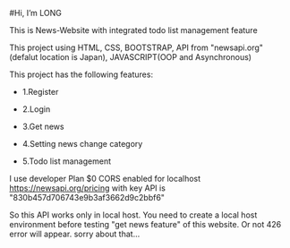 #Hi, I’m LONG

This is News-Website with integrated todo list management feature

This project using HTML, CSS, BOOTSTRAP, API from "newsapi.org"(defalut location is Japan), JAVASCRIPT(OOP and Asynchronous)

This project has the following features:

- 1.Register

- 2.Login

- 3.Get news

- 4.Setting news change category

- 5.Todo list management

I use developer Plan $0 CORS enabled for localhost https://newsapi.org/pricing 
with key API is "830b457d706743e9b3af3662d9c2bbf6"

So this API works only in local host.
You need to create a local host environment before testing "get news feature" of this website.
Or not 426 error will appear. sorry about that...
